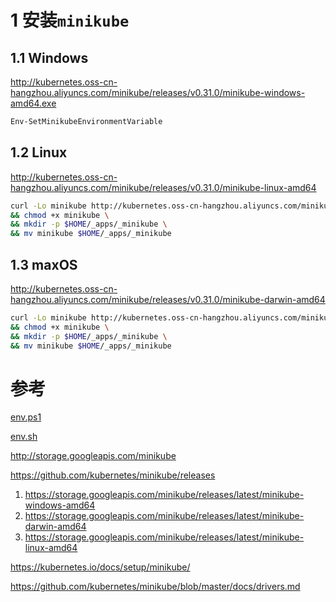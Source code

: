 # 1 安装`minikube`

## 1.1 Windows

http://kubernetes.oss-cn-hangzhou.aliyuncs.com/minikube/releases/v0.31.0/minikube-windows-amd64.exe

```powershell
Env-SetMinikubeEnvironmentVariable
```

## 1.2 Linux

http://kubernetes.oss-cn-hangzhou.aliyuncs.com/minikube/releases/v0.31.0/minikube-linux-amd64

```sh
curl -Lo minikube http://kubernetes.oss-cn-hangzhou.aliyuncs.com/minikube/releases/v0.31.0/minikube-linux-amd64 \
&& chmod +x minikube \
&& mkdir -p $HOME/_apps/_minikube \
&& mv minikube $HOME/_apps/_minikube
```

## 1.3 maxOS

http://kubernetes.oss-cn-hangzhou.aliyuncs.com/minikube/releases/v0.31.0/minikube-darwin-amd64

```sh
curl -Lo minikube http://kubernetes.oss-cn-hangzhou.aliyuncs.com/minikube/releases/v0.31.0/minikube-darwin-amd64 \
&& chmod +x minikube \
&& mkdir -p $HOME/_apps/_minikube \
&& mv minikube $HOME/_apps/_minikube
```

# 参考

[env.ps1]

[env.sh]

http://storage.googleapis.com/minikube

https://github.com/kubernetes/minikube/releases  
  1. https://storage.googleapis.com/minikube/releases/latest/minikube-windows-amd64  
  2. https://storage.googleapis.com/minikube/releases/latest/minikube-darwin-amd64  
  3. https://storage.googleapis.com/minikube/releases/latest/minikube-linux-amd64  

https://kubernetes.io/docs/setup/minikube/

https://github.com/kubernetes/minikube/blob/master/docs/drivers.md


[env.sh]:../../shell/env.sh

[env.ps1]:../../powershell/functions/env/env.ps1
